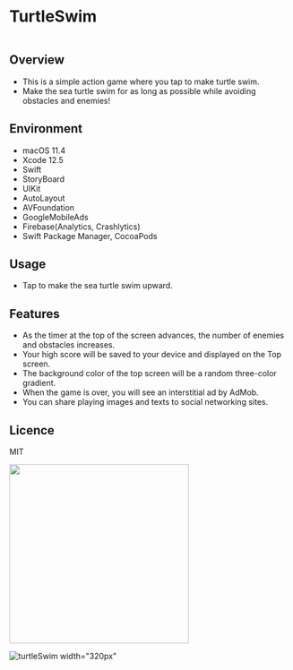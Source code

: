 # TurtleSwim
<img scr="https://user-images.githubusercontent.com/76898162/133015006-76a00713-c354-425c-8912-07a5ce1283ac.gif" width="320px">


## Overview
- This is a simple action game where you tap to make turtle swim.
- Make the sea turtle swim for as long as possible while avoiding obstacles and enemies!

## Environment
- macOS 11.4
- Xcode 12.5
- Swift
- StoryBoard
- UIKit
- AutoLayout
- AVFoundation
- GoogleMobileAds
- Firebase(Analytics, Crashlytics)
- Swift Package Manager, CocoaPods

## Usage
- Tap to make the sea turtle swim upward.

## Features
- As the timer at the top of the screen advances, the number of enemies and obstacles increases. 
- Your high score will be saved to your device and displayed on the Top screen.
- The background color of the top screen will be a random three-color gradient.
- When the game is over, you will see an interstitial ad by AdMob.
- You can share playing images and texts to social networking sites.

## Licence
MIT

<img src="https://user-images.githubusercontent.com/76898162/132785073-1be5f360-8bb5-45cf-8cd7-22c2812eebf1.png" width="320px">

![turtleSwim](https://user-images.githubusercontent.com/76898162/133015006-76a00713-c354-425c-8912-07a5ce1283ac.gif) width="320px"
